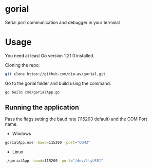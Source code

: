 # gorial
Serial port communication and debugger in your terminal

# Usage

You need at least Go version 1.21.0 installed.

Cloning the repo:

``` bash
git clone https://github.com/dio-av/gorial.git
```
Go to the gorial folder and build using the command:

``` bash
go build cmd/gorialApp.go
```

## Running the application

Pass the flags setting the baud rate (115200 default) and the COM Port name:

- Windows
``` bash
gorialApp.exe -baud=115200 -port="COM3"
```
- Linux
``` bash
./gorialApp -baud=115200 -port="/dev/ttyUSB1"
```
